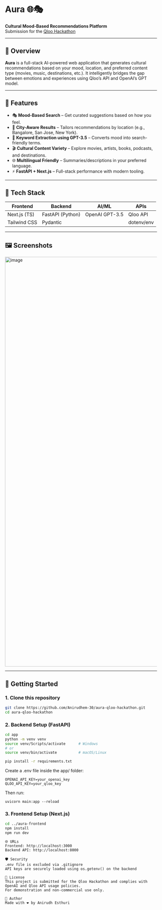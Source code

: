 # Aura 🌐🎭  
**Cultural Mood-Based Recommendations Platform**  
 Submission for the [Qloo Hackathon]([https://hackathon.qloo.com](https://qloo-hackathon.devpost.com/))

---

## 🌟 Overview

**Aura** is a full-stack AI-powered web application that generates cultural recommendations based on your mood, location, and preferred content type (movies, music, destinations, etc.). It intelligently bridges the gap between emotions and experiences using Qloo’s API and OpenAI’s GPT model.

---

## 🔮 Features

- 🎭 **Mood-Based Search** – Get curated suggestions based on how you feel.
- 📍 **City-Aware Results** – Tailors recommendations by location (e.g., Bangalore, San Jose, New York).
- 🧠 **Keyword Extraction using GPT-3.5** – Converts mood into search-friendly terms.
- 🎬 **Cultural Content Variety** – Explore movies, artists, books, podcasts, and destinations.
- 🌐 **Multilingual Friendly** – Summaries/descriptions in your preferred language.
- ⚡ **FastAPI + Next.js** – Full-stack performance with modern tooling.

---

## 🧱 Tech Stack

| Frontend       | Backend         | AI/ML              | APIs          |
|----------------|-----------------|--------------------|---------------|
| Next.js (TS)   | FastAPI (Python) | OpenAI GPT-3.5     | Qloo API      |
| Tailwind CSS   | Pydantic        |                    | dotenv/env    |

---

## 🖼️ Screenshots

<img width="2487" height="1352" alt="image" src="https://github.com/user-attachments/assets/2d6a0e75-768e-458d-96e8-e54a5ee86bf0" />


---

## 🚀 Getting Started

### 1. Clone this repository

```bash
git clone https://github.com/Anirudhem-30/aura-qloo-hackathon.git
cd aura-qloo-hackathon
```

### 2. Backend Setup (FastAPI)
```bash
cd app
python -m venv venv
source venv/Scripts/activate      # Windows
# or
source venv/bin/activate          # macOS/Linux

pip install -r requirements.txt
```
Create a .env file inside the app/ folder:
```
OPENAI_API_KEY=your_openai_key
QLOO_API_KEY=your_qloo_key
```
Then run:
```
uvicorn main:app --reload
```
### 3. Frontend Setup (Next.js)
```bash
cd ../aura-frontend
npm install
npm run dev
```
```
🌐 URLs
Frontend: http://localhost:3000
Backend API: http://localhost:8000
```
```
🛡️ Security
.env file is excluded via .gitignore
API keys are securely loaded using os.getenv() on the backend
```
```
📄 License
This project is submitted for the Qloo Hackathon and complies with OpenAI and Qloo API usage policies.
For demonstration and non-commercial use only.
```
```
👤 Author
Made with ❤️ by Anirudh Esthuri
```
